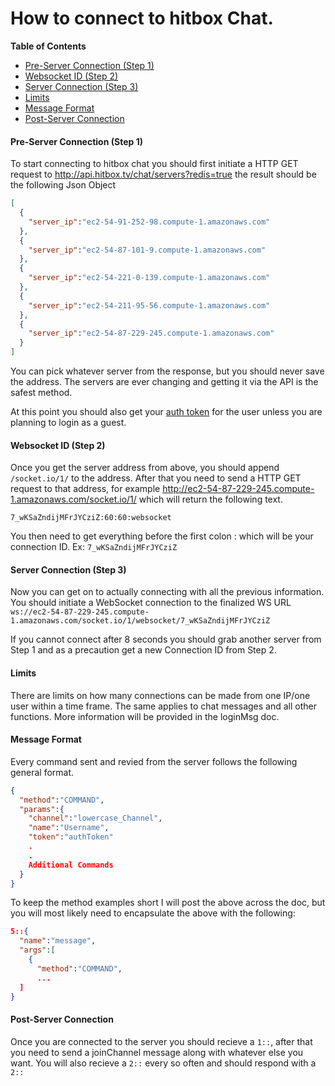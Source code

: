 # How to connect to hitbox Chat.

**Table of Contents**

- [Pre-Server Connection (Step 1)](#pre-server-connection-step-1)
- [Websocket ID (Step 2)](#websocket-id-step-2)
- [Server Connection (Step 3)](#server-connection-step-3)
- [Limits](#limits)
- [Message Format](#message-format)
- [Post-Server Connection](#post-server-connection)

#### Pre-Server Connection (Step 1)

To start connecting to hitbox chat you should first initiate a HTTP GET request to http://api.hitbox.tv/chat/servers?redis=true the result should be the following Json Object 

```json
[
  {
    "server_ip":"ec2-54-91-252-98.compute-1.amazonaws.com"
  },
  {
    "server_ip":"ec2-54-87-101-9.compute-1.amazonaws.com"
  },
  {
    "server_ip":"ec2-54-221-0-139.compute-1.amazonaws.com"
  },
  {
    "server_ip":"ec2-54-211-95-56.compute-1.amazonaws.com"
  },
  {
    "server_ip":"ec2-54-87-229-245.compute-1.amazonaws.com"
  }
]
```

You can pick whatever server from the response, but you should never save the address. The servers are ever changing and getting it via the API is the safest method.

At this point you should also get your [auth token](https://github.com/Hitakashi/Hitbox-API/blob/master/auth/login.md#post-authtoken) for the user unless you are planning to login as a guest. 

#### Websocket ID (Step 2)

Once you get the server address from above, you should append `/socket.io/1/` to the address. After that you need to send a HTTP GET request to that address, for example http://ec2-54-87-229-245.compute-1.amazonaws.com/socket.io/1/ which will return the following text.

```text
7_wKSaZndijMFrJYCziZ:60:60:websocket
```

You then need to get everything before the first colon : which will be your connection ID. Ex: `7_wKSaZndijMFrJYCziZ`

#### Server Connection (Step 3)

Now you can get on to actually connecting with all the previous information. You should initiate a WebSocket connection to the finalized WS URL `ws://ec2-54-87-229-245.compute-1.amazonaws.com/socket.io/1/websocket/7_wKSaZndijMFrJYCziZ`

If you cannot connect after 8 seconds you should grab another server from Step 1 and as a precaution get a new Connection ID from Step 2.

#### Limits

There are limits on how many connections can be made from one IP/one user within a time frame. The same applies to chat messages and all other functions. More information will be provided in the loginMsg doc.


#### Message Format

Every command sent and revied from the server follows the following general format. 

```json
{
  "method":"COMMAND",
  "params":{
    "channel":"lowercase_Channel",
    "name":"Username",
    "token":"authToken"
    .
    .
    Additional Commands
  }
}
```

To keep the method examples short I will post the above across the doc, but you will most likely need to encapsulate the above with the following:

```json
5::{
  "name":"message",
  "args":[
    {
      "method":"COMMAND",
      ...
  ]
}
```

#### Post-Server Connection

Once you are connected to the server you should recieve a `1::`, after that you need to send a joinChannel message along with whatever else you want. You will also recieve a `2::` every so often and should respond with a `2::` 
